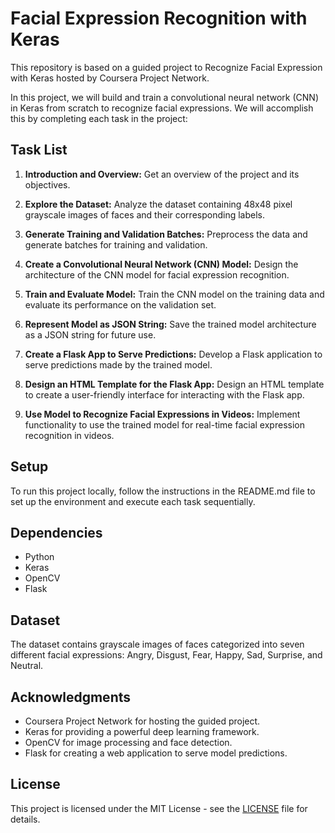 # Facial Expression Recognition with Keras
 This repository is based on a guided project to Recognize Facial Expression with Keras hosted by Coursera Project Network.
 
In this project, we will build and train a convolutional neural network (CNN) in Keras from scratch to recognize facial expressions. We will accomplish this by completing each task in the project:

## Task List

1. **Introduction and Overview:** Get an overview of the project and its objectives.

2. **Explore the Dataset:** Analyze the dataset containing 48x48 pixel grayscale images of faces and their corresponding labels.

3. **Generate Training and Validation Batches:** Preprocess the data and generate batches for training and validation.

4. **Create a Convolutional Neural Network (CNN) Model:** Design the architecture of the CNN model for facial expression recognition.

5. **Train and Evaluate Model:** Train the CNN model on the training data and evaluate its performance on the validation set.

6. **Represent Model as JSON String:** Save the trained model architecture as a JSON string for future use.

7. **Create a Flask App to Serve Predictions:** Develop a Flask application to serve predictions made by the trained model.

8. **Design an HTML Template for the Flask App:** Design an HTML template to create a user-friendly interface for interacting with the Flask app.

9. **Use Model to Recognize Facial Expressions in Videos:** Implement functionality to use the trained model for real-time facial expression recognition in videos.

## Setup

To run this project locally, follow the instructions in the README.md file to set up the environment and execute each task sequentially.

## Dependencies

- Python
- Keras
- OpenCV
- Flask

## Dataset

The dataset contains grayscale images of faces categorized into seven different facial expressions: Angry, Disgust, Fear, Happy, Sad, Surprise, and Neutral.

## Acknowledgments

- Coursera Project Network for hosting the guided project.
- Keras for providing a powerful deep learning framework.
- OpenCV for image processing and face detection.
- Flask for creating a web application to serve model predictions.

## License

This project is licensed under the MIT License - see the [LICENSE](LICENSE) file for details.

